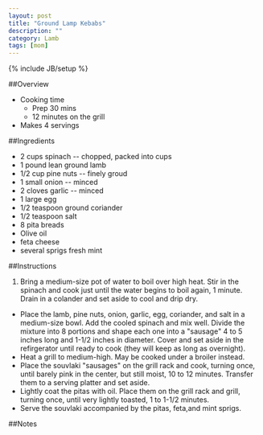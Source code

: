 ```yaml
---
layout: post
title: "Ground Lamp Kebabs"
description: ""
category: Lamb
tags: [mom]
---
```

{% include JB/setup %}

##Overview

* Cooking time
    * Prep 30 mins
    * 12 minutes on the grill
* Makes 4 servings

##Ingredients

* 2 cups  spinach -- chopped, packed into cups
* 1 pound  lean ground lamb
* 1/2 cup  pine nuts -- finely groud
* 1 small onion -- minced
* 2 cloves  garlic -- minced
* 1 large egg
* 1/2 teaspoon  ground coriander
* 1/2 teaspoon  salt
* 8 pita breads
* Olive oil
* feta cheese
* several sprigs  fresh mint

##Instructions

1. Bring a medium-size pot of water to boil over high heat.  Stir in the spinach and cook just until the water begins to boil again, 1 minute.  Drain in a colander and set aside to cool and drip dry.
* Place the lamb, pine nuts, onion, garlic, egg, coriander, and salt in a medium-size bowl.  Add the cooled spinach and mix well.  Divide the mixture into 8 portions and shape each one into a "sausage" 4 to 5 inches long and 1-1/2 inches in diameter.  Cover and set aside in the refirgerator until ready to cook (they will keep as long as overnight).
* Heat a grill to medium-high.  May be cooked under a broiler instead.
* Place the souvlaki "sausages" on the grill rack and cook, turning once, until barely pink in the center, but still moist, 10 to 12 minutes.  Transfer them to a serving platter and set aside.
* Lightly coat the pitas with oil.  Place them on the grill rack and grill, turning once, until very lightly toasted, 1 to 1-1/2 minutes.
* Serve the souvlaki accompanied by the pitas, feta,and mint sprigs.

##Notes

